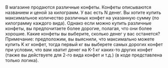 В магазине продаются различные конфеты. Конфеты описываются названием и ценой
за килограмм. У вас есть N денег. Вы хотите купить максимальное количество
различных конфет на указанную сумму (по килограмму каждого вида). Однако если
можно купить различные конфеты, вы предпочитаете более дорогие, полагая, что они
более хорошие. Какие конфеты вы выберите, сколько денег у вас останется?
Примечание: предположим, вы выяснили, что максимально можете купить K кг конфет,
тогда первый кг вы выберете самых дорогих конфет при условии, что вам хватит денег
на K-1 кг каких-то других конфет (также вы действуете для 2-го вида конфет и т.д.)
(в коде представлена только логика).
